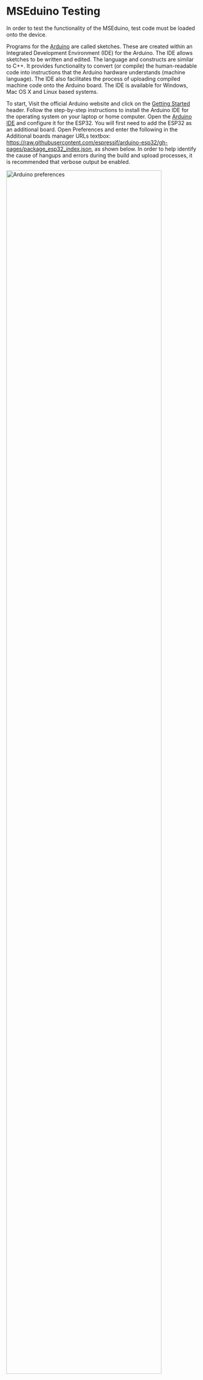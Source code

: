 # MSEduino Testing

In order to test the functionality of the MSEduino, test code must be loaded onto the device.

Programs for the [Arduino](https://www.arduino.cc) are called sketches. These are created within an Integrated Development Environment (IDE) for the Arduino. The IDE allows sketches to be written and edited. The language and constructs are similar to C++. It provides functionality to convert (or compile) the human-readable code into instructions that the Arduino hardware understands (machine language). The IDE also facilitates the process of uploading compiled machine code onto the Arduino board. The IDE is available for Windows, Mac OS X and Linux based systems.

To start, Visit the official Arduino website and click on the [Getting Started](https://arduino.cc/en/Guide/HomePage) header. Follow the step-by-step instructions to install the Arduino IDE for the operating system on your laptop or home computer. Open the [Arduino IDE](https://www.arduino.cc/en/software) and configure it for the ESP32. You will first need to add the ESP32 as an additional board. Open Preferences and enter the following in the Additional boards manager URLs textbox:
https://raw.githubusercontent.com/espressif/arduino-esp32/gh-pages/package_esp32_index.json, as shown below. In order to help identify the cause of hangups and errors during the build and upload processes, it is recommended that verbose output be enabled.

<img src="figs/Arduino_preferences.png" alt="Arduino preferences" width="90%"/>

Once added, the Arduino IDE will download the board libraries. Use a USB-A extension cable to connect your MSEduino to your computer. Use the **Tools→Board→esp32** menu to select the **Adafruit Feather ESP32-S3 No PRAM board**. The Port should be set as **COMx** on Windows or **dev.cu.usbmodel14101** (or similar) on Mac.

<img src="figs/Arduino_config.png" alt="Arduino configuration" width="90%"/>

 Use the **Tools** menu to check that your configuration is follows, making any necessary adjustments:

| Parameter                            | Setting                          |
|--------------------------------------|----------------------------------|
| USB CDC On Boot                      | Enabled                          |
| CPU Frequency                        | 240MHz (WiFi)                    |
| Core Debug Level                     | Verbose                          |
| USB DFU On Bot                       | Disabled                         |
| Erase All Flash Before Sketch Upload | Disabled                         |
| Events Run On                        | Disabled                         |
| Flash Mode                           | QIO 80MHz                        |
| Flash Size                           | 8MB (64Mb)                       |
| Arduino Runs On                      | Core 1                           |
| USB Firmware MSC on Boot             | Disabled                         |
| Partition Scheme                     | TinyUF2 8MB (2MB APP/3.7MB FFAT) |
| Upload Mode                          | USB-OTG CDC (Tiny USB)           |
| Upload Speed                         | 921600                           |
| USB Mode                             | USB-OTG (TinyUSB)                |
| Zigbee Mode                          | Disabled                         |

#### VSCode and PlatformIO

Note that as an alternative to the Arduino IDE, sketches can be developed and uploaded using [VSCode](https://code.visualstudio.com) with the [PlatformIO IDE](https://platformio.org/platformio-ide) extension and the [Espressif 32 platform](https://registry.platformio.org/platforms/platformio/espressif32) installed.


## Test Code

The code used to test the MSEduino is hosted in a separate repository on GitHub. It may be found at [https://github.com/MSE2202/MSEduino-R51-Test](https://github.com/MSE2202/MSEduino-R51-Test). You can download (or clone) the entire repository or only the sketch in the **MSEduino-R51-Test folder**.

### Library Installation

In order to compile properly, the test code requires two libraries to be installed.

#### Adafruit NeoPixel

The Adafruit NeoPixel library is a third-party library that can be installed directly from the Arduino IDE Library Manager. Go to **Tools→Manage Libraries...**. Use the search box to find and install the AdaFruit NeoPixel library.

<img src="figs/Adafruit_NeoPixel.png" alt="Adafruit NeoPixel" width="50%"/>

For users of VSCode/PlatformIO, a dependancy for the Adafruit NeoPixel library is contained in the `platformio.ini` configuration file [MSEduino-R51-Test](https://github.com/MSE2202/MSEduino-R51-Test) repository. This will automatically install the library, if necessary.

#### MSE2202_Lib

A custom library, MSE2202_Lib must also be installed. It is not available through the Arduino Library Manager and must be downloaded and installed manually from Github. The process is as follows:

1. Navigate to [https://github.com/MSE2202/MSE2202_Lib](https://github.com/MSE2202/MSE2202_Lib)

2. Click the Code button and then select Download .ZIP, as shown below.

    <img src="figs/MSE2202_Lib.png" alt="MSE2202_Lib" width="90%"/>

3. Install the library from the Arduino IDE using the Sketch→Include Library→Add .ZIP library... menu item, as shown below.

    <img src="figs/add_zip_library.png" alt="Add zip library" width="90%"/>

Alternatively, the files can be downloaded and the unzipped folder can be placed in your `Arduino/libraries` folder manually. If you have git installed, you can also clone the repository to this location. For users of VSCode/PlatformIO, a copy of MSE2202_Lib is contained in the [MSEduino-R51-Test](https://github.com/MSE2202/MSEduino-R51-Test) repository.

## Compling and Uploading Test Code

Once downloaded the test code has been downloaded and the require libraries have been installed, use **File→Open...** to navigate to the folder containing the test code and open the file `MSEduino-V51-Test.ino`. This will open all 5 files in the folder, each in a separate tab. With MSEduino connected and the board and port set correctly, the program can be compiled and uploaded using **Sketch→Upload**. To program, press and hold the reset button, then press and hold program button, release the reset button, and then release the program button. This must be done prior to uploading.

## MSEduino Testing

Once the code is uploaded, reset your MSEduino and open the Serial Monitor (**Tools→Serial Monitor**). Check at the bottom of the window that the speed is set to 115200 baud. The output on your serial monitor should look similar to the figure below.

<img src="figs/serial_monitor.png" alt="Serial monitor" width="90%"/>

If necessary, press the **RST** button on the ESP32, which will reset the device. Follow the instructions to test the functionality of the board. There are 38 tests total. If any tests fail, use the provided instructions to diagnose and correct any issues. If any soldering or other touch ups are required, first disconnect the USB cable and remove the ESP32 to prevent any damage. Connect with a TA if you are unable to resolve the problem.

Note that you can navigate through the tests using `c` to continue to the next test, `b` to return to the beginning of the current test, `s` to skip to the next test, or `q` to quit. You can enter multiple characters if you would like to skip ahead to a particular test. For example, if you would like to skip ahead to Test 10 from Test 1, you can enter a string of 9 `s` characters: `sssssssss`. Similarly, multiple `b`s can also be used. For example, to go from Test 15 to Test 10, you can enter the following string: `bbbbb`.

If you successfully pass Tests 1 through 38, your MSEduino board is built correctly. Congratulations, happy programming!
